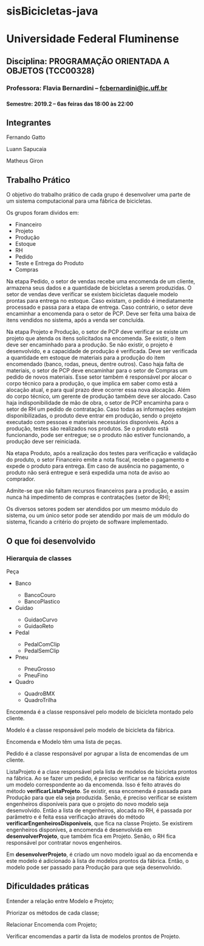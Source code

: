 # sisBicicletas-java
<h1>Universidade Federal Fluminense</h1>
<h2>Disciplina: PROGRAMAÇÃO ORIENTADA A OBJETOS (TCC00328)</h2>
<h3>Professora: Flavia Bernardini – <a href="mailto:fcbernardini@ic.uff.br" target="_blank">fcbernardini@ic.uff.br</a><h3>
<h4>Semestre: 2019.2 – 6as feiras das 18:00 às 22:00</h4>

<h2>Integrantes</h2>
<p>Fernando Gatto</p>
<p>Luann Sapucaia</p>
<p>Matheus Giron</p>

<h2>Trabalho Prático</h2>

<p>O objetivo do trabalho prático de cada grupo é desenvolver uma parte de um sistema computacional para uma fábrica de bicicletas.</p>

<p>Os grupos foram dividos em:</p>
<ul>
<li>Financeiro</li>
<li>Projeto</li>
<li>Produção</li>
<li>Estoque</li>
<li>RH</li>
<li>Pedido</li>
<li>Teste e Entrega do Produto</li>
<li>Compras</li>
</ul>

<p>Na etapa Pedido, o setor de vendas recebe uma encomenda de um cliente, armazena seus dados e a quantidade de bicicletas a serem produzidas. O setor de vendas deve verificar se existem bicicletas daquele modelo prontas para entrega no estoque. Caso existam, o pedido é imediatamente processado e passa para a etapa de entrega. Caso contrário, o setor deve encaminhar a encomenda para o setor de PCP. Deve ser feita uma baixa de itens vendidos no sistema, após a venda ser concluída.</p>

<p>Na etapa Projeto e Produção, o setor de PCP deve verificar se existe um projeto que atenda os itens solicitados na encomenda. Se existir, o item deve ser encaminhado para a produção. Se não existir, o projeto é desenvolvido, e a capacidade de produção é verificada. Deve ser verificada a quantidade em estoque de materiais para a produção do item encomendado (banco, rodas, pneus, dentre outros). Caso haja falta de materiais, o setor de PCP deve encaminhar para o setor de Compras um pedido de novos materiais. Esse setor também é responsável por alocar o corpo técnico para a produção, o que implica em saber como está a alocação atual, e para qual prazo deve ocorrer essa nova alocação. Além do corpo técnico, um gerente de produção também deve ser alocado. Caso haja indisponibilidade de mão de obra, o setor de PCP encaminha para o setor de RH um pedido de contratação. Caso todas as informações estejam disponibilizadas, o produto deve entrar em produção, sendo o projeto executado com pessoas e materiais necessários disponíveis. Após a produção, testes são realizados nos produtos. Se o produto está funcionando, pode ser entregue; se o produto não estiver funcionando, a produção deve ser reiniciada.</p>

<p>Na etapa Produto, após a realização dos testes para verificação e validação do produto, o setor Financeiro emite a nota fiscal, recebe o pagamento e expede o produto para entrega. Em caso de ausência no pagamento, o produto não será entregue e será expedida uma nota de aviso ao comprador.</p>

<p>Admite-se que não faltam recursos financeiros para a produção, e assim nunca há impedimento de compras e contratações (setor de RH);</p>

<p>Os diversos setores podem ser atendidos por um mesmo módulo do sistema, ou um único setor pode ser atendido por mais de um módulo do sistema, ficando a critério do projeto de software implementado.</p>

<h2>O que foi desenvolvido</h2>

<h3>Hierarquia de classes</h3>

<p>Peça</p>
<ul>
  <li>Banco</li>
  <ul>
    <li>BancoCouro</li>
    <li>BancoPlastico</li>
  </ul>
  <li>Guidao</li>
  <ul>
    <li>GuidaoCurvo</li>
    <li>GuidaoReto</li>
  </ul>
  <li>Pedal</li>
  <ul>
    <li>PedalComClip</li>
    <li>PedalSemClip</li>
  </ul>
  <li>Pneu</li>
  <ul>
    <li>PneuGrosso</li>
    <li>PneuFino</li>
  </ul>
  <li>Quadro</li>
  <ul>
    <li>QuadroBMX</li>
    <li>QuadroTrilha</li>
  </ul>
</ul>

<p>Encomenda é a classe responsável pelo modelo de bicicleta montado pelo cliente.</p>

<p>Modelo é a classe responsável pelo modelo de bicicleta da fábrica.</p>

<p>Encomenda e Modelo têm uma lista de peças.</p>

<p>Pedido é a classe responsável por agrupar a lista de encomendas de um cliente.</p>

<p>ListaProjeto é a clase responsável pela lista de modelos de bicicleta prontos na fábrica. Ao se fazer um pedido, é preciso verificar se na fábrica existe um modelo correspondente ao da encomenda. Isso é feito através do método <strong>verificarListaProjeto</strong>. Se existir, essa encomenda é passada para Produção para que ela seja produzida. Senão, é preciso verificar se existem engenheiros disponíveis para que o projeto do novo modelo seja desenvolvido. Então a lista de engenheiros, alocada no RH, é passada por parâmetro e é feita essa verificação através do método <strong>verificarEngenheirosDisponiveis</strong>, que fica na classe Projeto. Se existirem engenheiros disponíves, a encomenda é desenvolvida em <strong>desenvolverProjeto</strong>, que também fica em Projeto. Senão, o RH fica responsável por contratar novos engenheiros.</p>

<p>Em <strong>desenvolverProjeto</strong>, é criado um novo modelo igual ao da encomenda e este modelo é adicionado à lista de modelos prontos da fábrica. Então, o modelo pode ser passado para Produção para que seja desenvolvido.</p>

<h2>Dificuldades práticas</h2>

<p>Entender a relação entre Modelo e Projeto;</p>
<p>Priorizar os métodos de cada classe;</p>
<p>Relacionar Encomenda com Projeto;</p>
<p>Verificar encomendas a partir da lista de modelos prontos de Projeto.</p>
